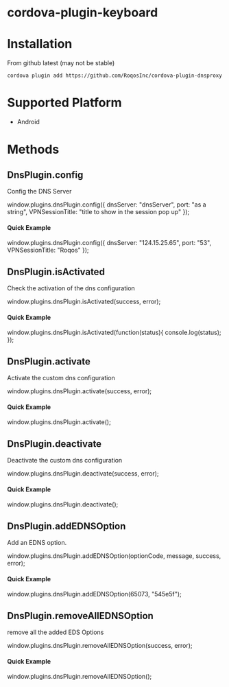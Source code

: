 # cordova-plugin-keyboard 

# Installation

From github latest (may not be stable)

`cordova plugin add https://github.com/RoqosInc/cordova-plugin-dnsproxy`

# Supported Platform
- Android

# Methods

## DnsPlugin.config
Config the DNS Server

window.plugins.dnsPlugin.config({
    dnsServer: "dnsServer",
    port: "as a string",
    VPNSessionTitle: "title to show in the session pop up"
});

#### Quick Example
window.plugins.dnsPlugin.config({
    dnsServer: "124.15.25.65",
    port: "53",
    VPNSessionTitle: "Roqos"
});

## DnsPlugin.isActivated
Check the activation of the dns configuration

window.plugins.dnsPlugin.isActivated(success, error);

#### Quick Example
window.plugins.dnsPlugin.isActivated(function(status){
    console.log(status);
});

## DnsPlugin.activate
Activate the custom dns configuration

window.plugins.dnsPlugin.activate(success, error);

#### Quick Example
window.plugins.dnsPlugin.activate();

## DnsPlugin.deactivate
Deactivate the custom dns configuration

window.plugins.dnsPlugin.deactivate(success, error);

#### Quick Example
window.plugins.dnsPlugin.deactivate();

## DnsPlugin.addEDNSOption
Add an EDNS option.

window.plugins.dnsPlugin.addEDNSOption(optionCode, message, success, error);

#### Quick Example
window.plugins.dnsPlugin.addEDNSOption(65073, "545e5f");

## DnsPlugin.removeAllEDNSOption
remove all the added EDS Options

window.plugins.dnsPlugin.removeAllEDNSOption(success, error);

#### Quick Example
window.plugins.dnsPlugin.removeAllEDNSOption();